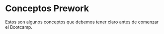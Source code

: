# Conceptos Prework

Estos son algunos conceptos que debemos tener claro antes de comenzar el Bootcamp.
